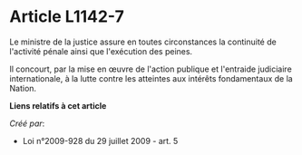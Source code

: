# Article L1142-7

Le ministre de la justice assure en toutes circonstances la continuité de l'activité pénale ainsi que l'exécution des
peines. 

Il concourt, par la mise en œuvre de l'action publique et l'entraide judiciaire internationale, à la lutte contre les
atteintes aux intérêts fondamentaux de la Nation.

**Liens relatifs à cet article**

_Créé par_:

  - Loi n°2009-928 du 29 juillet 2009 - art. 5
